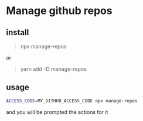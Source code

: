 # Manage github repos
## install
> npx manage-repos

or 

> yarn add -D manage-repos

## usage
```sh
ACCESS_CODE=MY_GITHUB_ACCESS_CODE npx manage-repos
```

and you will be prompted the actions for it
